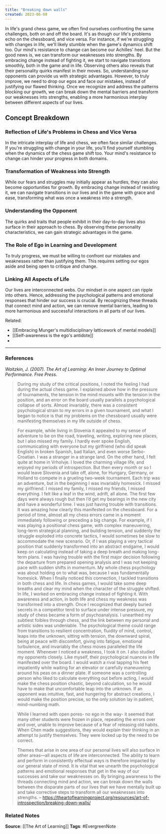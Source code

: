 ```yaml
---
title: "Breaking down walls"
created: 2023-06-08
---
```


In life's grand chess game, we often find ourselves confronting the same challenges, both on and off the board. It's as though our life's problems echo on the chessboard, and vice versa. For instance, if we're struggling with changes in life, we'll likely stumble when the game's dynamics shift too. Our mind's resistance to change can become our Achilles' heel. But the good news is, we can transform our weaknesses into strengths. By embracing change instead of fighting it, we start to navigate transitions smoothly, both in the game and in life. Observing others also reveals that their personality quirks manifest in their moves. So, understanding our opponents can provide us with strategic advantages. However, to truly improve, we need to drop our egos and face our mistakes, instead of justifying our flawed thinking. Once we recognize and address the patterns blocking our growth, we can break down the mental barriers and transform our weaknesses into strengths, enabling a more harmonious interplay between different aspects of our lives.

## Concept Breakdown

### Reflection of Life's Problems in Chess and Vice Versa
In the intricate interplay of life and chess, we often face similar challenges. If you're struggling with change in your life, you'll find yourself stumbling when the dynamics of the chess game shift too. Your mind's resistance to change can hinder your progress in both domains.

### Transformation of Weakness into Strength
While our fears and struggles may initially appear as hurdles, they can also become opportunities for growth. By embracing change instead of resisting it, we can navigate transitions in our lives and in the game with grace and ease, transforming what was once a weakness into a strength.

### Understanding the Opponent
The quirks and traits that people exhibit in their day-to-day lives also surface in their approach to chess. By observing these personality characteristics, we can gain strategic advantages in the game.

### The Role of Ego in Learning and Development
To truly progress, we must be willing to confront our mistakes and weaknesses rather than justifying them. This requires setting our egos aside and being open to critique and change.

### Linking All Aspects of Life
Our lives are interconnected webs. Our mindset in one aspect can ripple into others. Hence, addressing the psychological patterns and emotional responses that hinder our success is crucial. By recognizing these threads that connect mind and action, we can remove mental barriers, leading to more harmonious and successful interactions in all parts of our lives.

Related:
- [[Embracing Munger's multidisciplinary latticework of mental models]]
- [[Self-awareness is the ego's antidote]]
- 

---
### References

*Waitzkin, J. (2007). The Art of Learning: An Inner Journey to Optimal Performance. Free Press.*

> During my study of the critical positions, I noted the feeling I had during the actual chess game. I explained above how in the pressure of tournaments, the tension in the mind mounts with the tension in the position, and an error on the board usually parallels a psychological collapse of sorts. Almost invariably, there was a consistent psychological strain to my errors in a given tournament, and what I began to notice is that my problems on the chessboard usually were manifesting themselves in my life outside of chess. 

> For example, while living in Slovenia it appealed to my sense of adventure to be on the road, traveling, writing, exploring new places, but I also missed my family. I hardly ever spoke English, communicating with everyone but my girlfriend (who did speak English) in broken Spanish, bad Italian, and even worse Serbo-Croatian. I was a stranger in a strange land. On the other hand, I felt quite at home in Vrholvje. I loved the charming village life, and enjoyed my periods of introspection. But then every month or so I would leave Slovenia and take off, alone, for Hungary, Germany, or Holland to compete in a grueling two-week tournament. Each trip was an adventure, but in the beginning I was invariably homesick. I missed my girlfriend. I missed my family, I missed my friends, I missed everything. I felt like a leaf in the wind, adrift, all alone. The first few days were always rough but then I’d get my bearings in the new city and have a wonderful time. I was just having trouble with transitions. It was amazing how clearly this manifested on the chessboard. For a period of time, almost all my chess errors came in a moment immediately following or preceding a big change. For example, if I was playing a positional chess game, with complex maneuvering, long-term strategical planning, and building tension, and suddenly the struggle exploded into concrete tactics, I would sometimes be slow to accommodate the new scenario. Or, if I was playing a very tactical position that suddenly transformed into an abstract endgame, I would keep on calculating instead of taking a deep breath and making long-term plans. I was having trouble with the first major decision following the departure from prepared opening analysis and I was not keeping pace with sudden shifts in momentum. My whole chess psychology was about holding on to what was, because I was fundamentally homesick. When I finally noticed this connection, I tackled transitions in both chess and life. In chess games, I would take some deep breaths and clear my mind when the character of the struggle shifted. In life, I worked on embracing change instead of fighting it. With awareness and action, in both life and chess my weakness was transformed into a strength. Once I recognized that deeply buried secrets in a competitor tend to surface under intense pressure, my study of chess became a form of psychoanalysis. I unearthed my subtlest foibles through chess, and the link between my personal and artistic sides was undeniable. The psychological theme could range from transitions to resilient concentration, fluidity of mind, control, leaps into the unknown, sitting with tension, the downward spiral, being at peace with discomfort, giving into fatigue, emotional turbulence, and invariably the chess moves paralleled the life moment. Whenever I noticed a weakness, I took it on. I also studied my opponents closely. Like myself, their psychological nuances in life manifested over the board. I would watch a rival tapping his feet impatiently while waiting for an elevator or carefully maneuvering around his peas on a dinner plate. If someone was a controlling person who liked to calculate everything out before acting, I would make the chess position chaotic, beyond calculation, so he would have to make that uncomfortable leap into the unknown. If an opponent was intuitive, fast, and hungering for abstract creations, I would make the position precise, so the only solution lay in patient, mind-numbing math.

> While I learned with open pores- no ego in the way- it seemed that many other students were frozen in place, repeating the errors over and over, unable to improve because of a fear of releasing old habits. When Chen made suggestions, they would explain their thinking in an attempt to justify themselves. They were locked up by the need to be correct.

> Themes that arise in one area of our personal lives will also surface in other areas—all aspects of life are interconnected. The ability to learn and perform in consistently effectual ways is therefore impacted by our general state of mind. It is vital that we unearth the psychological patterns and emotional responses that get in the way of our successes and take our weaknesses on. By bringing awareness to the threads connecting mind and action, we can break down the walls between the disparate parts of our lives that we have mentally built up and take corrective steps to transform all our weaknesses into strengths. – https://theartoflearningproject.org/resources/art-of-introspection/breaking-down-walls/

### Related Notes
**Source**: [[The Art of Learning]]
**Tags**: #EvergreenNote
